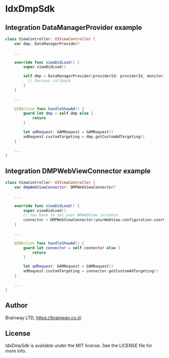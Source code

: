 # IdxDmpSdk

## Integration DataManagerProvider example

```swift
class ViewController: UIViewController {
    var dmp: DataManagerProvider?
    
    ...

    override func viewDidLoad() {
        super.viewDidLoad()

        self.dmp = DataManagerProvider(providerId: providerId, monitoringLabel: "My app name") {_ in
          // Success callback
        }
    }

    ...
    
    @IBAction func handleShowAd() {
        guard let dmp = self.dmp else {
            return
        }

        let adRequest: GAMRequest = GAMRequest()
        adRequest.customTargeting = dmp.getCustomAdTargeting()
    }

    ...
}
```

## Integration DMPWebViewConnector example

```swift
class ViewController: UIViewController {
    var dmpWebViewConnector: DMPWebViewConnector?
    
    ...

    override func viewDidLoad() {
        super.viewDidLoad()
        // You have to set your WKWebView instance
        connector = DMPWebViewConnector(yourWebView.configuration.userContentController)
    }

    ...
    
    @IBAction func handleShowAd() {
        guard let connector = self.connector else {
            return
        }

        let adRequest: GAMRequest = GAMRequest()
        adRequest.customTargeting = connector.getCustomAdTargeting()
    }

    ...
}
```

## Author

Brainway LTD, https://brainway.co.il/

## License

IdxDmpSdk is available under the MIT license. See the LICENSE file for more info.
